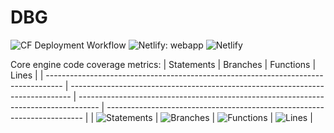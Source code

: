 # DBG

![CF Deployment Workflow](https://github.com/alexqguo/drinking-board-game-v3/actions/workflows/deploy-app.yml/badge.svg)
![Netlify: webapp](https://img.shields.io/netlify/97ad68cf-c78b-4fb2-86ae-999e50e13cf1?label=Netlify%3A%20webapp)
![Netlify](https://img.shields.io/netlify/582df6fd-88da-4f34-8cfd-7acfb5a4602b?label=Netlify%3A%20docsite)

Core engine code coverage metrics:
| Statements | Branches | Functions | Lines |
| ---------------------------------------------------------------------------------- | ------------------------------------------------------------------------------ | ----------------------------------------------------------------------------------- | ------------------------------------------------------------------------ |
| ![Statements](https://img.shields.io/badge/statements-93.49%25-brightgreen.svg?style=flat) | ![Branches](https://img.shields.io/badge/branches-87.24%25-yellow.svg?style=flat) | ![Functions](https://img.shields.io/badge/functions-96.42%25-brightgreen.svg?style=flat) | ![Lines](https://img.shields.io/badge/lines-93.49%25-brightgreen.svg?style=flat) |
